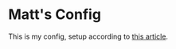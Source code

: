 # Matt's Config

This is my config, setup according to [this article](https://www.atlassian.com/git/tutorials/dotfiles).
